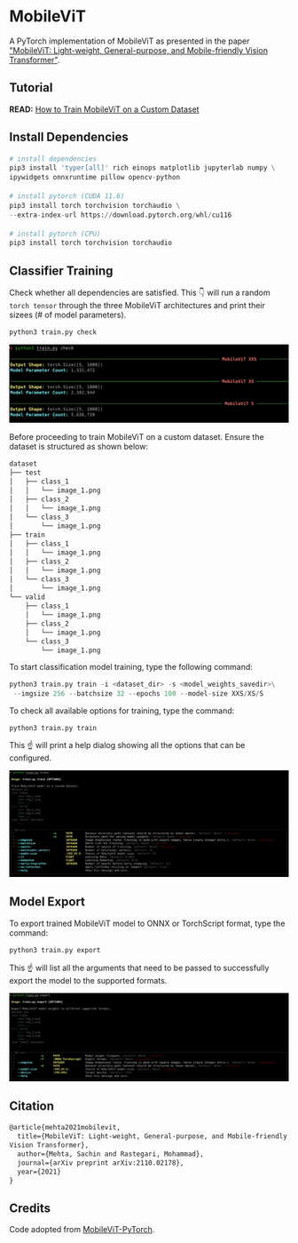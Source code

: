 # MobileViT
A PyTorch implementation of MobileViT as presented in the paper ["MobileViT: Light-weight, General-purpose, and Mobile-friendly Vision Transformer"](https://arxiv.org/abs/2110.02178).


## Tutorial
**READ:** [How to Train MobileViT on a Custom Dataset](https://mlbasics.com/train-mobilevit-custom-dataset)


## Install Dependencies
```python
# install dependencies
pip3 install 'typer[all]' rich einops matplotlib jupyterlab numpy \
ipywidgets onnxruntime pillow opencv-python
 
# install pytorch (CUDA 11.6)
pip3 install torch torchvision torchaudio \
--extra-index-url https://download.pytorch.org/whl/cu116

# install pytorch (CPU)
pip3 install torch torchvision torchaudio
```

## Classifier Training
Check whether all dependencies are satisfied. This :point_down: will run a random `torch tensor` through the three MobileViT architectures and print their sizees (# of model parameters).

```python
python3 train.py check
```
![](assets/check.png)

Before proceeding to train MobileViT on a custom dataset. Ensure the dataset is structured as shown below:
```treeview
dataset
├── test
│   ├── class_1
│   │   └── image_1.png
│   ├── class_2
│   │   └── image_1.png
│   └── class_3
│       └── image_1.png
├── train
│   ├── class_1
│   │   └── image_1.png
│   ├── class_2
│   │   └── image_1.png
│   └── class_3
│       └── image_1.png
└── valid
    ├── class_1
    │   └── image_1.png
    ├── class_2
    │   └── image_1.png
    └── class_3
        └── image_1.png
``` 

To start classification model training, type the following command:
```python
python3 train.py train -i <dataset_dir> -s <model_weights_savedir>\
 --imgsize 256 --batchsize 32 --epochs 100 --model-size XXS/XS/S
```

To check all available options for training, type the command:
```python
python3 train.py train
```
This :point_up: will print a help dialog showing all the options that can be configured.

![](assets/train.png)

## Model Export
To export trained MobileViT model to ONNX or TorchScript format, type the command:
```python
python3 train.py export
```
This :point_up: will list all the arguments that need to be passed to successfully export the model to the supported formats.

![](assets/export.png)


## Citation
```
@article{mehta2021mobilevit,
  title={MobileViT: Light-weight, General-purpose, and Mobile-friendly Vision Transformer},
  author={Mehta, Sachin and Rastegari, Mohammad},
  journal={arXiv preprint arXiv:2110.02178},
  year={2021}
}
```

## Credits
Code adopted from [MobileViT-PyTorch](https://github.com/chinhsuanwu/mobilevit-pytorch).
